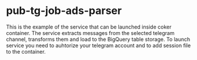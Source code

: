# pub-tg-job-ads-parser
This is the example of the service that can be launched inside coker container. The service extracts messages from the selected telegram channel, transforms them and load to the BigQuery table storage. To launch service you need to auhtorize your telegram account and to add session file to the container. 
